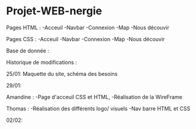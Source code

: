 # Projet-WEB-nergie

Pages HTML : 
-Acceuil
-Navbar 
-Connexion
-Map
-Nous découvir

Pages CSS :
-Acceuil
-Navbar 
-Connexion
-Map
-Nous découvir

Base de donnée :

Historique de modifications :

25/01: Maquette du site, schéma des besoins 

29/01: 

Amandine : 
-Page d'acceuil CSS et HTML, 
-Réalisation de la WireFrame

Thomas : 
-Réalisation des différents logo/ visuels 
-Nav barre HTML et CSS 

02/02:

